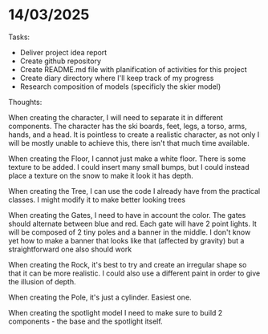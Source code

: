 # 14/03/2025

Tasks:
- Deliver project idea report
- Create github repository
- Create README.md file with planification of activities for this project
- Create diary directory where I'll keep track of my progress
- Research composition of models (specificly the skier model)

Thoughts:

When creating the character, I will need to separate it in different components. The character has the ski boards, feet, legs, a torso, arms, hands, and a head. It is pointless to create a realistic character, as not only I will be mostly unable to achieve this, there isn't that much time available.

When creating the Floor, I cannot just make a white floor. There is some texture to be added. I could insert many small bumps, but I could instead place a texture on the snow to make it look it has depth.

When creating the Tree, I can use the code I already have from the practical classes. I might modify it to make better looking trees

When creating the Gates, I need to have in account the color. The gates should alternate between blue and red. Each gate will have 2 point lights. It will be composed of 2 tiny poles and a banner in the middle. I don't know yet how to make a banner that looks like that (affected by gravity) but a straightforward one also should work

When creating the Rock, it's best to try and create an irregular shape so that it can be more realistic. I could also use a different paint in order to give the illusion of depth.

When creating the Pole, it's just a cylinder. Easiest one.

When creating the spotlight model I need to make sure to build 2 components - the base and the spotlight itself.